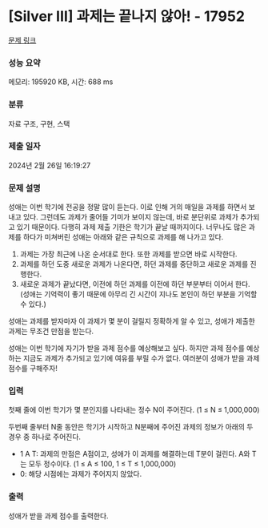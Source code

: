 # [Silver III] 과제는 끝나지 않아! - 17952 

[문제 링크](https://www.acmicpc.net/problem/17952) 

### 성능 요약

메모리: 195920 KB, 시간: 688 ms

### 분류

자료 구조, 구현, 스택

### 제출 일자

2024년 2월 26일 16:19:27

### 문제 설명

<p>성애는 이번 학기에 전공을 정말 많이 듣는다. 이로 인해 거의 매일을 과제를 하면서 보내고 있다. 그런데도 과제가 줄어들 기미가 보이지 않는데, 바로 분단위로 과제가 추가되고 있기 때문이다. 다행히 과제 제출 기한은 학기가 끝날 때까지이다. 너무나도 많은 과제를 하다가 미쳐버린 성애는 아래와 같은 규칙으로 과제를 해 나가고 있다.</p>

<ol>
	<li>과제는 가장 최근에 나온 순서대로 한다. 또한 과제를 받으면 바로 시작한다.</li>
	<li>과제를 하던 도중 새로운 과제가 나온다면, 하던 과제를 중단하고 새로운 과제를 진행한다.</li>
	<li>새로운 과제가 끝났다면, 이전에 하던 과제를 이전에 하던 부분부터 이어서 한다. (성애는 기억력이 좋기 때문에 아무리 긴 시간이 지나도 본인이 하던 부분을 기억할 수 있다.)</li>
</ol>

<p>성애는 과제를 받자마자 이 과제가 몇 분이 걸릴지 정확하게 알 수 있고, 성애가 제출한 과제는 무조건 만점을 받는다.</p>

<p>성애는 이번 학기에 자기가 받을 과제 점수를 예상해보고 싶다. 하지만 과제 점수를 예상하는 지금도 과제가 추가되고 있기에 여유를 부릴 수가 없다. 여러분이 성애가 받을 과제 점수를 구해주자!</p>

### 입력 

 <p>첫째 줄에 이번 학기가 몇 분인지를 나타내는 정수 N이 주어진다. (1 ≤ N ≤ 1,000,000)</p>

<p>두번째 줄부터 N줄 동안은 학기가 시작하고 N분째에 주어진 과제의 정보가 아래의 두 경우 중 하나로 주어진다.</p>

<ul>
	<li>1 A T: 과제의 만점은 A점이고, 성애가 이 과제를 해결하는데 T분이 걸린다. A와 T는 모두 정수이다. (1 ≤ A ≤ 100, 1 ≤ T ≤ 1,000,000)</li>
	<li>0: 해당 시점에는 과제가 주어지지 않았다.</li>
</ul>

### 출력 

 <p>성애가 받을 과제 점수를 출력한다.</p>

